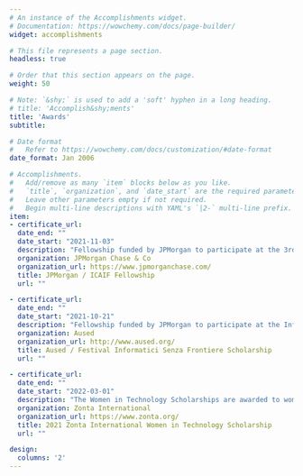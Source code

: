 ```yaml
---
# An instance of the Accomplishments widget.
# Documentation: https://wowchemy.com/docs/page-builder/
widget: accomplishments

# This file represents a page section.
headless: true

# Order that this section appears on the page.
weight: 50

# Note: `&shy;` is used to add a 'soft' hyphen in a long heading.
# title: 'Accomplish&shy;ments'
title: 'Awards'
subtitle:

# Date format
#   Refer to https://wowchemy.com/docs/customization/#date-format
date_format: Jan 2006

# Accomplishments.
#   Add/remove as many `item` blocks below as you like.
#   `title`, `organization`, and `date_start` are the required parameters.
#   Leave other parameters empty if not required.
#   Begin multi-line descriptions with YAML's `|2-` multi-line prefix.
item:
- certificate_url:
  date_end: ""
  date_start: "2021-11-03"
  description: "Fellowship funded by JPMorgan to participate at the 3rd ACM International Conference on AI in Finance."
  organization: JPMorgan Chase & Co
  organization_url: https://www.jpmorganchase.com/
  title: JPMorgan / ICAIF Fellowship
  url: ""

- certificate_url:
  date_end: ""
  date_start: "2021-10-21"
  description: "Fellowship funded by JPMorgan to participate at the Informatici Senza Frontiere 2021 Festival."
  organization: Aused
  organization_url: http://www.aused.org/
  title: Aused / Festival Informatici Senza Frontiere Scholarship
  url: ""

- certificate_url:
  date_end: ""
  date_start: "2022-03-01"
  description: "The Women in Technology Scholarships are awarded to women of any age and nationality, pursuing an information technology (IT) degree at an accredited university/college/institute, who demonstrate outstanding potential in the field."
  organization: Zonta International
  organization_url: https://www.zonta.org/
  title: 2021 Zonta International Women in Technology Scholarship
  url: ""

design:
  columns: '2' 
---
```

